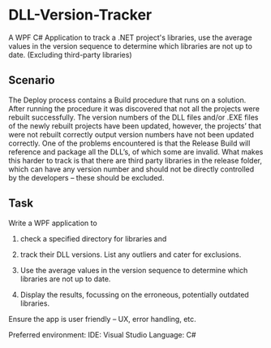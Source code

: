 # DLL-Version-Tracker
A WPF C# Application to track a .NET project's libraries, use the average values in the version sequence to determine which libraries are not up to date. (Excluding third-party libraries)

## Scenario
The Deploy process contains a Build procedure that runs on a solution. After running the procedure it was discovered that not all the projects were rebuilt successfully.
The version numbers of the DLL files and/or .EXE files of the newly rebuilt projects have been updated, however,  the projects’ that were not rebuilt correctly output version numbers have not been updated correctly.
One of the problems encountered is that the Release Build will reference and package all the DLL’s, of which some are invalid.
What makes this harder to track is that there are third party libraries in the release folder, which can have any version number and should not be directly controlled by the developers – these should be excluded.

## Task
Write a WPF application to 
1. check a specified directory for libraries 
and 
2. track their DLL versions.
List any outliers and cater for exclusions. 
3. Use the average values in the version sequence to determine which libraries are not up to date.

4. Display the results, focussing on the erroneous, potentially outdated libraries.

Ensure the app is user friendly – UX, error handling, etc.

Preferred environment:
IDE: Visual Studio
Language: C#
